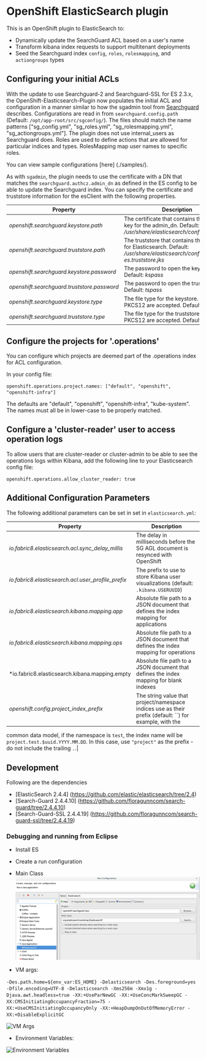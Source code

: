 # OpenShift ElasticSearch plugin
This is an OpenShift plugin to ElasticSearch to:

* Dynamically update the SearchGuard ACL based on a user's name
* Transform kibana index requests to support multitenant deployments
* Seed the Searchguard index `config`, `roles`, `rolesmapping`, and `actiongroups` types

## Configuring your initial ACLs
With the update to use Searchguard-2 and Searchguard-SSL for ES 2.3.x, the
OpenShift-Elasticsearch-Plugin now populates the initial ACL and configuration in
a manner similar to how the sgadmin tool from [Searchguard](https://github.com/floragunncom/search-guard#dynamic-configuration)
describes.  Configurations are read in from `searchguard.config.path` (Default: `/opt/app-root/src/sgconfig/`).
The files should match the name patterns ["sg_config.yml", "sg_roles.yml",
"sg_rolesmapping.yml", "sg_actiongroups.yml"].  The plugin does not use internal_users
as Searchguard does. Roles are used to define actions that are allowed for
particular indices and types. RolesMapping map user names to specific roles.

You can view sample configurations [here] (./samples/).

As with `sgadmin`, the plugin needs to use the certificate with a DN that matches
the `searchguard.authcz.admin_dn` as defined in the ES config to be able to
update the Searchguard index. You can specify the certificate and truststore information
for the esClient with the following properties.

|Property|Description|
|-------|--------|
|*_openshift.searchguard.keystore.path_*|The certificate that contains the cert and key for the admin_dn. Default: *_/usr/share/elasticsearch/config/admin.jks_*|
|*_openshift.searchguard.truststore.path_*|The truststore that contains the certificate for Elasticsearch. Default: *_/usr/share/elasticsearch/config/logging-es.truststore.jks_*|
|*_openshift.searchguard.keystore.password_*|The password to open the keystore. Default: *_kspass_*|
|*_openshift.searchguard.truststore.password_*|The password to open the truststore. Default: *_tspass_*|
|*_openshift.searchguard.keystore.type_*|The file type for the keystore. JKS or PKCS12 are accepted. Default: *_JKS_*|
|*_openshift.searchguard.truststore.type_*|The file type for the truststore. JKS or PKCS12 are accepted. Default: *_JKS_*|

## Configure the projects for '.operations'
You can configure which projects are deemed part of the .operations index for ACL
configuration.

In your config file:
```
openshift.operations.project.names: ["default", "openshift", "openshift-infra"]
```

The defaults are "default", "openshift", "openshift-infra", "kube-system".
The names must all be in lower-case to be properly matched.

## Configure a 'cluster-reader' user to access operation logs
To allow users that are cluster-reader or cluster-admin to be able to see the
operations logs within Kibana, add the following line to your Elasticsearch config
file:
```
openshift.operations.allow_cluster_reader: true
```

## Additional Configuration Parameters
The following additional parameters can be set in set in `elasticsearch.yml`:

|Property|Description|
|-------|--------|
|*io.fabric8.elasticsearch.acl.sync_delay_millis*|The delay in milliseconds before the SG AGL document is resynced with OpenShift|
|*io.fabric8.elasticsearch.acl.user_profile_prefix*| The prefix to use to store Kibana user visualizations (default: `.kibana.USERUUID`)|
|*io.fabric8.elasticsearch.kibana.mapping.app*| Absolute file path to a JSON document that defines the index mapping for applications| 
|*io.fabric8.elasticsearch.kibana.mapping.ops*| Absolute file path to a JSON document that defines the index mapping for operations|
|*io.fabric8.elasticsearch.kibana.mapping.empty| Absolute file path to a JSON document that defines the index mapping for blank indexes|
|*openshift.config.project_index_prefix*| The string value that project/namespace indices use as their prefix (default: ``) for example, with the
  common data model, if the namespace is `test`, the index name will be
  `project.test.$uuid.YYYY.MM.DD`.  In this case, use `"project"` as the
  prefix - do not include the trailing `.`.|

## Development
Following are the dependencies

* [ElasticSearch 2.4.4] (https://github.com/elastic/elasticsearch/tree/2.4)
* [Search-Guard 2.4.4.10] (https://github.com/floragunncom/search-guard/tree/2.4.4.10)
* [Search-Guard-SSL 2.4.4.19] (https://github.com/floragunncom/search-guard-ssl/tree/2.4.4.19)

### Debugging and running from Eclipse

* Install ES

* Create a run configuration
 * Main Class
 ![Main class](images/eclipse_run_main.png)

 * VM args:

 ````-Des.path.home=${env_var:ES_HOME} -Delasticsearch -Des.foreground=yes -Dfile.encoding=UTF-8 -Delasticsearch -Xms256m -Xmx1g -Djava.awt.headless=true -XX:+UseParNewGC -XX:+UseConcMarkSweepGC -XX:CMSInitiatingOccupancyFraction=75 -XX:+UseCMSInitiatingOccupancyOnly -XX:+HeapDumpOnOutOfMemoryError -XX:+DisableExplicitGC````

![VM Args](images/eclipse_run_args.png)

 * Environment Variables:

![Environment Variables](images/eclipse_run_env.png)   
